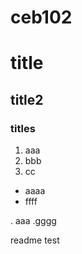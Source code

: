 # ceb102
# title
## title2
### titles

1. aaa
2. bbb
3. cc

- aaaa
- ffff

. aaa
.gggg


readme test
